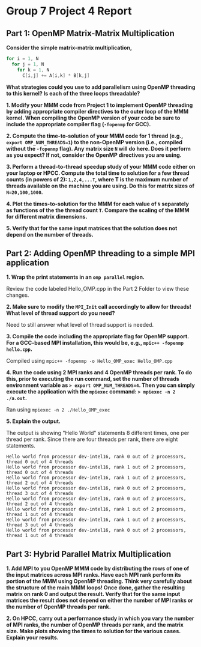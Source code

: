 # Group 7 Project 4 Report

## Part 1: OpenMP Matrix-Matrix Multiplication

**Consider the simple matrix-matrix multiplication,**

```C
for i = 1, N
  for j = 1, N
    for k = 1, N
      C[i,j] += A[i,k] * B[k,j]
```

**What strategies could you use to add parallelism using OpenMP threading to this kernel? Is each of the three loops threadable?**

**1. Modify your MMM code from Project 1 to implement OpenMP threading by adding appropriate compiler directives to the outer loop of the MMM kernel. When compiling the OpenMP version of your code be sure to include the appropriate compiler flag (`-fopenmp` for GCC).**



**2. Compute the time-to-solution of your MMM code for 1 thread (e.g., `export OMP_NUM_THREADS=1`) to the non-OpenMP version (i.e., compiled without the `-fopenmp` flag). Any matrix size `N` will do here. Does it perform as you expect? If not, consider the OpenMP directives you are using.**



**3. Perform a thread-to-thread speedup study of your MMM code either on your laptop or HPCC. Compute the total time to solution for a few thread counts (in powers of 2): `1,2,4,...T`, where T is the maximum number of threads available on the machine you are using. Do this for matrix sizes of `N=20,100,1000`.**



**4. Plot the times-to-solution for the MMM for each value of `N` separately as functions of the the thread count `T`. Compare the scaling of the MMM for different matrix dimensions.**



**5. Verify that for the same input matrices that the solution does not depend on the number of threads.**



## Part 2: Adding OpenMP threading to a simple MPI application

**1. Wrap the print statements in an `omp parallel` region.**

Review the code labeled Hello_OMP.cpp in the Part 2 Folder to view these changes.

**2. Make sure to modify the `MPI_Init` call accordingly to allow for threads! What level of thread support do you need?**

Need to still answer what level of thread support is needed.

**3. Compile the code including the appropriate flag for OpenMP support. For a GCC-based MPI installation, this would be, e.g., `mpic++ -fopenmp hello.cpp`.**

Compiled using `mpic++ -fopenmp -o Hello_OMP_exec Hello_OMP.cpp`

**4. Run the code using 2 MPI ranks and 4 OpenMP threads per rank. To do this, prior to executing the run command, set the number of threads environment variable as `> export OMP_NUM_THREADS=4`. Then you can simply execute the application with the `mpiexec` command: `> mpiexec -n 2 ./a.out`.**

Ran using `mpiexec -n 2 ./Hello_OMP_exec`

**5. Explain the output.**

The output is showing "Hello World" statements 8 different times, one per thread per rank. Since there are four threads per rank, there are eight statements. 
```
Hello world from processor dev-intel16, rank 0 out of 2 processors, thread 0 out of 4 threads
Hello world from processor dev-intel16, rank 1 out of 2 processors, thread 0 out of 4 threads
Hello world from processor dev-intel16, rank 1 out of 2 processors, thread 2 out of 4 threads
Hello world from processor dev-intel16, rank 0 out of 2 processors, thread 3 out of 4 threads
Hello world from processor dev-intel16, rank 0 out of 2 processors, thread 2 out of 4 threads
Hello world from processor dev-intel16, rank 1 out of 2 processors, thread 1 out of 4 threads
Hello world from processor dev-intel16, rank 1 out of 2 processors, thread 3 out of 4 threads
Hello world from processor dev-intel16, rank 0 out of 2 processors, thread 1 out of 4 threads
```

## Part 3: Hybrid Parallel Matrix Multiplication

**1. Add MPI to  you OpenMP MMM code by distributing the rows of one of the input matrices across MPI ranks. Have each MPI rank perform its portion of the MMM using OpenMP threading. Think very carefully about the structure of the main MMM loops! Once done, gather the resulting matrix on rank 0 and output the result. Verify that for the same input matrices the result does not depend on either the number of MPI ranks or the number of OpenMP threads per rank.**


**2. On HPCC, carry out a performance study in which you vary the number of MPI ranks, the number of OpenMP threads per rank, and the matrix size. Make plots showing the times to solution for the various cases. Explain your results.**

